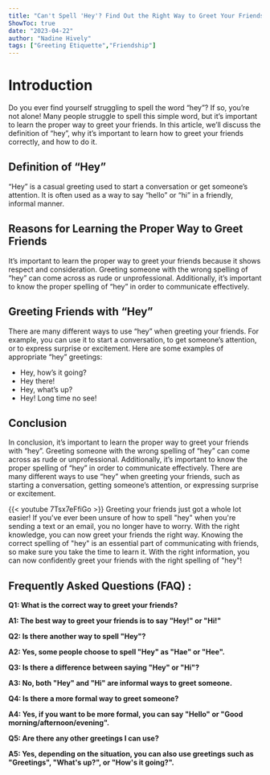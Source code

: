 ```yaml
---
title: "Can't Spell 'Hey'? Find Out the Right Way to Greet Your Friends Now!"
ShowToc: true 
date: "2023-04-22"
author: "Nadine Hively" 
tags: ["Greeting Etiquette","Friendship"]
---
```

# Introduction

Do you ever find yourself struggling to spell the word “hey”? If so, you’re not alone! Many people struggle to spell this simple word, but it’s important to learn the proper way to greet your friends. In this article, we’ll discuss the definition of “hey”, why it’s important to learn how to greet your friends correctly, and how to do it. 

## Definition of “Hey”

“Hey” is a casual greeting used to start a conversation or get someone’s attention. It is often used as a way to say “hello” or “hi” in a friendly, informal manner.

## Reasons for Learning the Proper Way to Greet Friends

It’s important to learn the proper way to greet your friends because it shows respect and consideration. Greeting someone with the wrong spelling of “hey” can come across as rude or unprofessional. Additionally, it’s important to know the proper spelling of “hey” in order to communicate effectively. 

## Greeting Friends with “Hey”

There are many different ways to use “hey” when greeting your friends. For example, you can use it to start a conversation, to get someone’s attention, or to express surprise or excitement. Here are some examples of appropriate “hey” greetings: 

- Hey, how’s it going? 
- Hey there! 
- Hey, what’s up? 
- Hey! Long time no see! 

## Conclusion

In conclusion, it’s important to learn the proper way to greet your friends with “hey”. Greeting someone with the wrong spelling of “hey” can come across as rude or unprofessional. Additionally, it’s important to know the proper spelling of “hey” in order to communicate effectively. There are many different ways to use “hey” when greeting your friends, such as starting a conversation, getting someone’s attention, or expressing surprise or excitement.

{{< youtube 7Tsx7eFfiGo >}} 
Greeting your friends just got a whole lot easier! If you've ever been unsure of how to spell "hey" when you're sending a text or an email, you no longer have to worry. With the right knowledge, you can now greet your friends the right way. Knowing the correct spelling of "hey" is an essential part of communicating with friends, so make sure you take the time to learn it. With the right information, you can now confidently greet your friends with the right spelling of "hey"!

## Frequently Asked Questions (FAQ) :
**Q1: What is the correct way to greet your friends?**

**A1: The best way to greet your friends is to say "Hey!" or "Hi!"**

**Q2: Is there another way to spell "Hey"?**

**A2: Yes, some people choose to spell "Hey" as "Hae" or "Hee".**

**Q3: Is there a difference between saying "Hey" or "Hi"?**

**A3: No, both "Hey" and "Hi" are informal ways to greet someone.**

**Q4: Is there a more formal way to greet someone?**

**A4: Yes, if you want to be more formal, you can say "Hello" or "Good morning/afternoon/evening".**

**Q5: Are there any other greetings I can use?**

**A5: Yes, depending on the situation, you can also use greetings such as "Greetings", "What's up?", or "How's it going?".**





